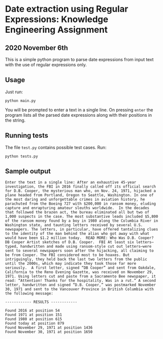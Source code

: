 # Date extraction using Regular Expressions: Knowledge Engineering Assignment
## 2020 November 6th

This is a simple python program to parse date expressions from input text with the use of regular expressions only.

## Usage
Just run:

`python main.py` 

You will be prompted to enter a text in a single line. On pressing `enter` the program lists all the parsed date expressions along with their positions in the string.


## Running tests
The file `test.py` contains possible test cases. Run:  

`python tests.py`


## Sample output
```
Enter the text in a single line: After an exhaustive 45-year investigation, the FBI in 2016 finally called off its official search for D.B. Cooper, the mysterious man who, on Nov. 24, 1971, hijacked a plane headed from Portland, Oregon to Seattle, Washington. In one of the most daring and unforgettable crimes in aviation history, he parachuted from the Boeing 727 with $200,000 in ransom money, eluding capture and enrapturing amateur sleuths worldwide.  In the decades that followed the brazen act, the bureau eliminated all but two of 1,000 suspects in the case. The most substantive leads included $5,800 of the ransom money found by a boy in 1980 along the Columbia River in Washington state, and taunting letters received by several U.S. newspapers. The letters, in particular, have offered tantalizing clues to the identity of the man behind the alias who got away with what would have been $1.2 million today.  READ MORE: Who Was D.B. Cooper?  DB Cooper Artist sketches of D.B. Cooper.  FBI At least six letters—typed, handwritten and made using ransom-style cut out letters—were sent to several newspapers soon after the hijacking, all claiming to be from Cooper. The FBI considered most to be hoaxes. But intriguingly, they held back the last two letters from the public until the 2000s, which may indicate they took those far more seriously.  A first letter, signed “DB Cooper” and sent from Oakdale, California to the Reno Evening Gazette, was received on November 29, 1971. Using letters cut and paste from a Sacramento Bee newspaper, it read: “Attention! Thanks for the hospitality. Was in a rut.” A second letter, handwritten and signed “D.B. Cooper,” was postmarked November 30, 1971 and sent to the Vancouver Province in British Columbia with the following message: 

------------ RESULTS ------------

Found 2016 at position 54
Found 1971 at position 151
Found 1980 at position 615
Found today at position 879
Found November 29, 1971 at position 1436
Found November 30, 1971 at position 1650
```

